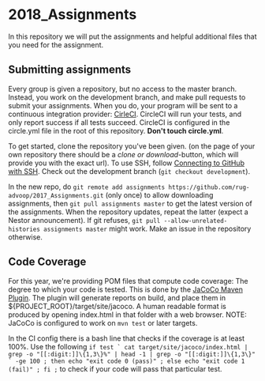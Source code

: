 # 2018_Assignments

In this repository we will put the assignments and helpful additional files that you need for the assignment.


## Submitting assignments

Every group is given a repository, but no access to the master branch. Instead, you work on the development branch, and make pull requests to submit your assignments. When you do, your program will be sent to a continuous integration provider: [CirleCI](https://circleci.com/). CircleCI will run your tests, and only report success if all tests succeed. CircleCI is configured in the circle.yml file in the root of this repository. **Don't touch circle.yml**.

To get started, clone the repository you've been given. (on the page of your own repository there should be a _clone or download_-button, which will provide you with the exact url). To use SSH, follow [Connecting to GitHub with SSH](https://help.github.com/articles/connecting-to-github-with-ssh/). Check out the development branch (`git checkout development`).

In the new repo, do `git remote add assignments https://github.com/rug-advoop/2017_Assignments.git` (only once) to allow downloading assignments, then `git pull assignments master` to get the latest version of the assignments. When the repository updates, repeat the latter (expect a Nestor announcement). If git refuses, `git pull --allow-unrelated-histories assignments master` might work. Make an issue in the repository otherwise.

## Code Coverage

For this year, we're providing POM files that compute code coverage: The degree to which your code is tested. This is done by the [JaCoCo Maven Plugin](http://www.jacoco.org/). The plugin will generate reports on build, and place them in ${PROJECT_ROOT}/target/site/jacoco. A human readable format is produced by opening index.html in that folder with a web browser. NOTE: JaCoCo is configured to work on `mvn test` or later targets.

In the CI config there is a bash line that checks if the coverage is at least 100%. Use the following ```if test ` cat target/site/jacoco/index.html | grep -o "[[:digit:]]\{1,3\}%" | head -1 | grep -o "[[:digit:]]\{1,3\}" ` -ge 100 ; then echo "exit code 0 (pass)" ; else echo "exit code 1 (fail)" ; fi ;``` to check if your code will pass that particular test.
